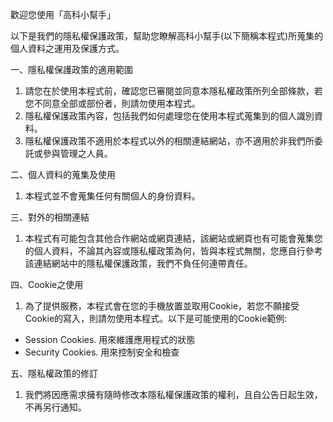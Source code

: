 歡迎您使用「高科小幫手」

以下是我們的隱私權保護政策，幫助您瞭解高科小幫手(以下簡稱本程式)所蒐集的個人資料之運用及保護方式。

一、隱私權保護政策的適用範圍
  1. 請您在於使用本程式前，確認您已審閱並同意本隱私權政策所列全部條款，若您不同意全部或部份者，則請勿使用本程式。
  2. 隱私權保護政策內容，包括我們如何處理您在使用本程式蒐集到的個人識別資料。
  3. 隱私權保護政策不適用於本程式以外的相關連結網站，亦不適用於非我們所委託或參與管理之人員。

二、個人資料的蒐集及使用
  1. 本程式並不會蒐集任何有關個人的身份資料。

三、對外的相關連結
  1. 本程式有可能包含其他合作網站或網頁連結，該網站或網頁也有可能會蒐集您的個人資料，不論其內容或隱私權政策為何，皆與本程式無關，您應自行參考該連結網站中的隱私權保護政策，我們不負任何連帶責任。

四、Cookie之使用
  1. 為了提供服務，本程式會在您的手機放置並取用Cookie，若您不願接受Cookie的寫入，則請勿使用本程式。以下是可能使用的Cookie範例:

* Session Cookies. 用來維護應用程式的狀態
* Security Cookies. 用來控制安全和檢查

五、隱私權政策的修訂
  1. 我們將因應需求擁有隨時修改本隱私權保護政策的權利，且自公告日起生效，不再另行通知。
